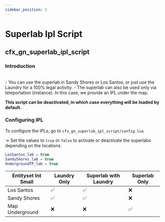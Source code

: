 ```yaml
---
sidebar_position: 3
---
```


# Superlab Ipl Script

## cfx_gn_superlab_ipl_script

### Introduction
<br/>
- You can use the superlab in Sandy Shores or Los Santos, or just use the Laundry for a 100% legal activity.
- The superlab can also be used only via teleportation (instance). In this case, we provide an IPL under the map.

**This script can be deactivated, in which case everything will be loaded by default.**

### Configuring IPL

To configure the IPLs, go to `cfx_gn_superlab_ipl_script/config.lua`

-> Set the values to `true` or `false` to activate or deactivate the superlabs depending on the locations.

```lua
LosSantos_lab = true
SandyShores_lab = true
UndergroundTP_lab = true
```

| Entityset Int Small   | Laundry Only | Superlab with Laundry | Superlab Only |
| --------------------- | ------------ | --------------------- | --------------|
| Los Santos            | ✅           | ✅                   |❌             |
| Sandy Shores          | ✅           | ✅                   |❌             |
| Map Underground       | ❌           | ❌                   |✅             |
